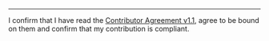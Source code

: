 

______________________________________
I confirm that I have read the [Contributor Agreement v1.1](https://github.com/tegonal/github-commons/blob/v0.6.0/.github/Contributor%20Agreement.txt), agree to be bound on them and confirm that my contribution is compliant.
